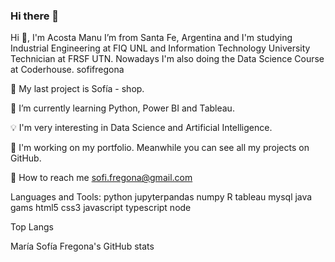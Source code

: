 ### Hi there 👋
Hi 👋, I'm Acosta Manu
I’m from Santa Fe, Argentina and I'm studying Industrial Engineering at FIQ UNL and Information Technology University Technician at FRSF UTN. Nowadays I'm also doing the Data Science Course at Coderhouse.
sofifregona

🚀 My last project is Sofía - shop.

🌱 I’m currently learning Python, Power BI and Tableau.

💡 I'm very interesting in Data Science and Artificial Intelligence.

💼 I'm working on my portfolio. Meanwhile you can see all my projects on GitHub.

📧 How to reach me sofi.fregona@gmail.com

Languages and Tools:
python jupyterpandas numpy R tableau mysql java gams html5 css3 javascript typescript node

Top Langs

María Sofía Fregona's GitHub stats

<!--
**manuacostaok/manuacostaok** is a ✨ _special_ ✨ repository because its `README.md` (this file) appears on your GitHub profile.

Here are some ideas to get you started:

- 🔭 I’m currently working on ...
- 🌱 I’m currently learning ...
- 👯 I’m looking to collaborate on ...
- 🤔 I’m looking for help with ...
- 💬 Ask me about ...
- 📫 How to reach me: ...
- 😄 Pronouns: ...
- ⚡ Fun fact: ...
-->
